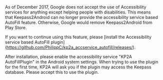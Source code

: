 As of December 2017, Google does not accept the use of Accessibility services for anything except helping people with disabilities. This means that Keepass2Android can no longer provide the accessibility service based AutoFill feature. Otherwise, Google would remove Keepass2Android from Play Store.

If you want to continue using this feature, please [install the Accessibility service based AutoFill plugin] (https://github.com/PhilippC/kp2a_accservice_autofill/releases/).

After installation, please enable the accessibility service "KP2A AutoFillPlugin" in the Android system settings. When trying to use the plugin for the first time, KP2A will ask you if the plugin may access the Keepass database. Please accept this to use the plugin.
